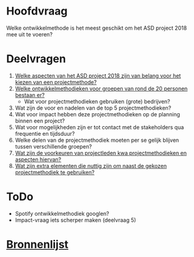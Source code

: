 # Hoofdvraag 
Welke ontwikkelmethode is het meest geschikt om het ASD project 2018 mee uit te voeren?

# Deelvragen
1. [Welke aspecten van het ASD project 2018 zijn van belang voor het kiezen van een projectmethode?](./Deelvragen/1-aspecten.md)
2. [Welke ontwikkelmethodieken voor groepen van rond de 20 personen bestaan er?](./Deelvragen/2-ontwikkelmethodieken-grote-groep.md)
    - Wat voor projectmethodieken gebruiken (grote) bedrijven?
3. Wat zijn de voor en nadelen van de top 5 projectmethodieken?
4. Wat voor impact hebben deze projectmethodieken op de planning binnen een project?
5. Wat voor mogelijkheden zijn er tot contact met de stakeholders qua frequentie en tijdsduur?
6. Welke delen van de projectmethodiek moeten per se gelijk blijven tussen verschillende groepen?
7. [Wat zijn de voorkeuren van projectleden kwa projectmethodieken en aspecten hiervan?](./Deelvragen/8-voorkeuren.md)
8. [Wat zijn extra elementen die nuttig zijn om naast de gekozen projectmethodiek te gebruiken?](./Deelvragen/9-extra-elementen.md)

# ToDo
- Spotify ontwikkelmethodiek googlen?
- Impact-vraag iets scherper maken (deelvraag 5)

# [Bronnenlijst](./bronnenlijst.md)
